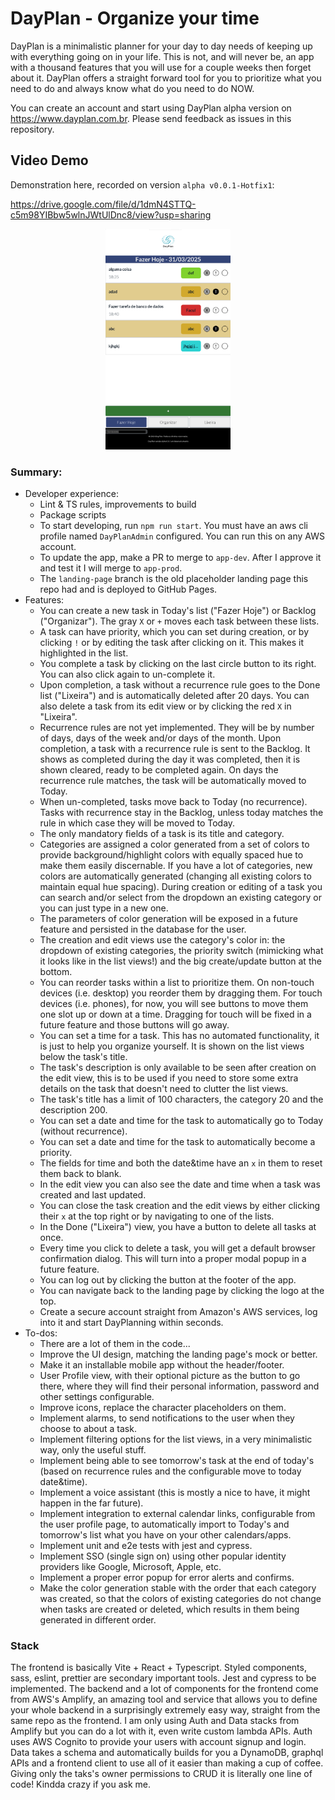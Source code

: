 # DayPlan - Organize your time

DayPlan is a minimalistic planner for your day to day needs of keeping up with everything going on in your life. This is not, and will never be, an app with a thousand features that you will use for a couple weeks then forget about it. DayPlan offers a straight forward tool for you to prioritize what you need to do and always know what do you need to do NOW.

You can create an account and start using DayPlan alpha version on https://www.dayplan.com.br. Please send feedback as issues in this repository.

## Video Demo

Demonstration here, recorded on version `alpha v0.0.1-Hotfix1`: 

https://drive.google.com/file/d/1dmN4STTQ-c5m98YIBbw5wlnJWtUlDnc8/view?usp=sharing

<div align='center'><img src="./readme/image.png" width="200px" style='margin: auto;' /></div>

### Summary:
- Developer experience:
    - Lint & TS rules, improvements to build
    - Package scripts
    - To start developing, run `npm run start`. You must have an aws cli profile named `DayPlanAdmin` configured. You can run this on any AWS account.
    - To update the app, make a PR to merge to `app-dev`. After I approve it and test it I will merge to `app-prod`.
    - The `landing-page` branch is the old placeholder landing page this repo had and is deployed to GitHub Pages.
- Features:
    - You can create a new task in Today's list ("Fazer Hoje") or Backlog ("Organizar"). The gray `X` or `+` moves each task between these lists.
    - A task can have priority, which you can set during creation, or by clicking `!` or by editing the task after clicking on it. This makes it highlighted in the list.
    - You complete a task by clicking on the last circle button to its right. You can also click again to un-complete it.
    - Upon completion, a task without a recurrence rule goes to the Done list ("Lixeira") and is automatically deleted after 20 days. You can also delete a task from its edit view or by clicking the red `X` in "Lixeira".
    - Recurrence rules are not yet implemented. They will be by number of days, days of the week and/or days of the month. Upon completion, a task with a recurrence rule is sent to the Backlog. It shows as completed during the day it was completed, then it is shown cleared, ready to be completed again. On days the recurrence rule matches, the task will be automatically moved to Today.
    - When un-completed, tasks move back to Today (no recurrence). Tasks with recurrence stay in the Backlog, unless today matches the rule in which case they will be moved to Today. 
    - The only mandatory fields of a task is its title and category.
    - Categories are assigned a color generated from a set of colors to provide background/highlight colors with equally spaced hue to make them easily discernable. If you have a lot of categories, new colors are automatically generated (changing all existing colors to maintain equal hue spacing). During creation or editing of a task you can search and/or select from the dropdown an existing category or you can just type in a new one.
    - The parameters of color generation will be exposed in a future feature and persisted in the database for the user.
    - The creation and edit views use the category's color in: the dropdown of existing categories, the priority switch (mimicking what it looks like in the list views!) and the big create/update button at the bottom.
    - You can reorder tasks within a list to prioritize them. On non-touch devices (i.e. desktop) you reorder them by dragging them. For touch devices (i.e. phones), for now, you will see buttons to move them one slot up or down at a time. Dragging for touch will be fixed in a future feature and those buttons will go away.
    - You can set a time for a task. This has no automated functionality, it is just to help you organize yourself. It is shown on the list views below the task's title.
    - The task's description is only available to be seen after creation on the edit view, this is to be used if you need to store some extra details on the task that doesn't need to clutter the list views.
    - The task's title has a limit of 100 characters, the category 20 and the description 200.
    - You can set a date and time for the task to automatically go to Today (without recurrence).
    - You can set a date and time for the task to automatically become a priority.
    - The fields for time and both the date&time have an `x` in them to reset them back to blank.
    - In the edit view you can also see the date and time when a task was created and last updated.
    - You can close the task creation and the edit views by either clicking their `x` at the top right or by navigating to one of the lists.
    - In the Done ("Lixeira") view, you have a button to delete all tasks at once.
    - Every time you click to delete a task, you will get a default browser confirmation dialog. This will turn into a proper modal popup in a future feature.
    - You can log out by clicking the button at the footer of the app.
    - You can navigate back to the landing page by clicking the logo at the top.
    - Create a secure account straight from Amazon's AWS services, log into it and start DayPlanning within seconds.
- To-dos:
    - There are a lot of them in the code...
    - Improve the UI design, matching the landing page's mock or better.
    - Make it an installable mobile app without the header/footer.
    - User Profile view, with their optional picture as the button to go there, where they will find their personal information, password and other settings configurable.
    - Improve icons, replace the character placeholders on them.
    - Implement alarms, to send notifications to the user when they choose to about a task.
    - Implement filtering options for the list views, in a very minimalistic way, only the useful stuff.
    - Implement being able to see tomorrow's task at the end of today's (based on recurrence rules and the configurable move to today date&time).
    - Implement a voice assistant (this is mostly a nice to have, it might happen in the far future).
    - Implement integration to external calendar links, configurable from the user profile page, to automatically import to Today's and tomorrow's list what you have on your other calendars/apps.
    - Implement unit and e2e tests with jest and cypress.
    - Implement SSO (single sign on) using other popular identity providers like Google, Microsoft, Apple, etc.
    - Implement a proper error popup for error alerts and confirms.
    - Make the color generation stable with the order that each category was created, so that the colors of existing categories do not change when tasks are created or deleted, which results in them being generated in different order.

### Stack

The frontend is basically Vite + React + Typescript. Styled components, sass, eslint, prettier are secondary important tools. Jest and cypress to be implemented. 
The backend and a lot of components for the frontend come from AWS's Amplify, an amazing tool and service that allows you to define your whole backend in a surprisingly extremely easy way, straight from the same repo as the frontend. I am only using Auth and Data stacks from Amplify but you can do a lot with it, even write custom lambda APIs. Auth uses AWS Cognito to provide your users with account signup and login. Data takes a schema and automatically builds for you a DynamoDB, graphql APIs and a frontend client to use all of it easier than making a cup of coffee. Giving only the taks's owner permissions to CRUD it is literally one line of code! Kindda crazy if you ask me.
